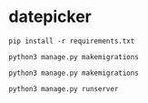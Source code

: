 # datepicker

`pip install -r requirements.txt`

`python3 manage.py makemigrations`

`python3 manage.py makemigrations`

`python3 manage.py runserver`

